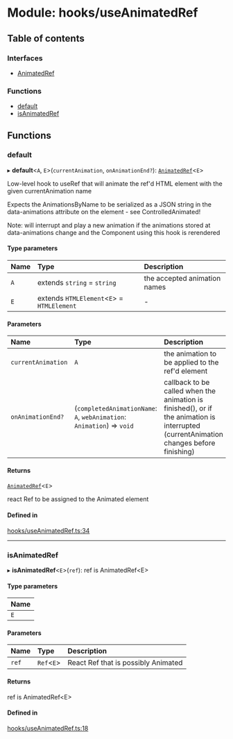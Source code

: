 # Module: hooks/useAnimatedRef

## Table of contents

### Interfaces

- [AnimatedRef](../wiki/hooks.useAnimatedRef.AnimatedRef)

### Functions

- [default](../wiki/hooks.useAnimatedRef#default)
- [isAnimatedRef](../wiki/hooks.useAnimatedRef#isanimatedref)

## Functions

### default

▸ **default**<`A`, `E`\>(`currentAnimation`, `onAnimationEnd?`): [`AnimatedRef`](../wiki/hooks.useAnimatedRef.AnimatedRef)<`E`\>

Low-level hook to useRef that will animate the ref'd HTML element with the given currentAnimation name

Expects the AnimationsByName<A> to be serialized as a JSON string in the data-animations attribute on the element - see ControlledAnimated!

Note: will interrupt and play a new animation if the animations stored at data-animations change and the Component using this hook is rerendered

#### Type parameters

| Name | Type | Description |
| :------ | :------ | :------ |
| `A` | extends `string` = `string` | the accepted animation names |
| `E` | extends `HTMLElement`<`E`\> = `HTMLElement` | - |

#### Parameters

| Name | Type | Description |
| :------ | :------ | :------ |
| `currentAnimation` | `A` | the animation to be applied to the ref'd element |
| `onAnimationEnd?` | (`completedAnimationName`: `A`, `webAnimation`: `Animation`) => `void` | callback to be called when the animation is finished(), or if the animation is interrupted (currentAnimation changes before finishing) |

#### Returns

[`AnimatedRef`](../wiki/hooks.useAnimatedRef.AnimatedRef)<`E`\>

react Ref to be assigned to the Animated element

#### Defined in

[hooks/useAnimatedRef.ts:34](https://github.com/tristanjohnson849/react-controlled-animations/blob/ea03579/src/hooks/useAnimatedRef.ts#L34)

___

### isAnimatedRef

▸ **isAnimatedRef**<`E`\>(`ref`): ref is AnimatedRef<E\>

#### Type parameters

| Name |
| :------ |
| `E` |

#### Parameters

| Name | Type | Description |
| :------ | :------ | :------ |
| `ref` | `Ref`<`E`\> | React Ref that is possibly Animated |

#### Returns

ref is AnimatedRef<E\>

#### Defined in

[hooks/useAnimatedRef.ts:18](https://github.com/tristanjohnson849/react-controlled-animations/blob/ea03579/src/hooks/useAnimatedRef.ts#L18)
